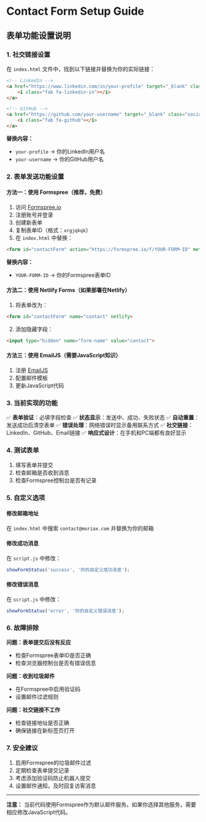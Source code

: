 # Contact Form Setup Guide

## 表单功能设置说明

### 1. 社交链接设置

在 `index.html` 文件中，找到以下链接并替换为你的实际链接：

```html
<!-- LinkedIn -->
<a href="https://www.linkedin.com/in/your-profile" target="_blank" class="social-link" title="LinkedIn">
    <i class="fab fa-linkedin-in"></i>
</a>

<!-- GitHub -->
<a href="https://github.com/your-username" target="_blank" class="social-link" title="GitHub">
    <i class="fab fa-github"></i>
</a>
```

**替换内容：**
- `your-profile` → 你的LinkedIn用户名
- `your-username` → 你的GitHub用户名

### 2. 表单发送功能设置

#### 方法一：使用 Formspree（推荐，免费）

1. 访问 [Formspree.io](https://formspree.io/)
2. 注册账号并登录
3. 创建新表单
4. 复制表单ID（格式：`xrgjqkqk`）
5. 在 `index.html` 中替换：

```html
<form id="contactForm" action="https://formspree.io/f/YOUR-FORM-ID" method="POST">
```

**替换内容：**
- `YOUR-FORM-ID` → 你的Formspree表单ID

#### 方法二：使用 Netlify Forms（如果部署在Netlify）

1. 将表单改为：

```html
<form id="contactForm" name="contact" netlify>
```

2. 添加隐藏字段：

```html
<input type="hidden" name="form-name" value="contact">
```

#### 方法三：使用 EmailJS（需要JavaScript知识）

1. 注册 [EmailJS](https://www.emailjs.com/)
2. 配置邮件模板
3. 更新JavaScript代码

### 3. 当前实现的功能

✅ **表单验证**：必填字段检查
✅ **状态显示**：发送中、成功、失败状态
✅ **自动重置**：发送成功后清空表单
✅ **错误处理**：网络错误时显示备用联系方式
✅ **社交链接**：LinkedIn、GitHub、Email链接
✅ **响应式设计**：在手机和PC端都有良好显示

### 4. 测试表单

1. 填写表单并提交
2. 检查邮箱是否收到消息
3. 检查Formspree控制台是否有记录

### 5. 自定义选项

#### 修改邮箱地址
在 `index.html` 中搜索 `contact@moriax.com` 并替换为你的邮箱

#### 修改成功消息
在 `script.js` 中修改：

```javascript
showFormStatus('success', '你的自定义成功消息');
```

#### 修改错误消息
在 `script.js` 中修改：

```javascript
showFormStatus('error', '你的自定义错误消息');
```

### 6. 故障排除

**问题：表单提交后没有反应**
- 检查Formspree表单ID是否正确
- 检查浏览器控制台是否有错误信息

**问题：收到垃圾邮件**
- 在Formspree中启用验证码
- 设置邮件过滤规则

**问题：社交链接不工作**
- 检查链接地址是否正确
- 确保链接在新标签页打开

### 7. 安全建议

1. 启用Formspree的垃圾邮件过滤
2. 定期检查表单提交记录
3. 考虑添加验证码防止机器人提交
4. 设置邮件通知，及时回复访客消息

---

**注意：** 当前代码使用Formspree作为默认邮件服务。如果你选择其他服务，需要相应修改JavaScript代码。
